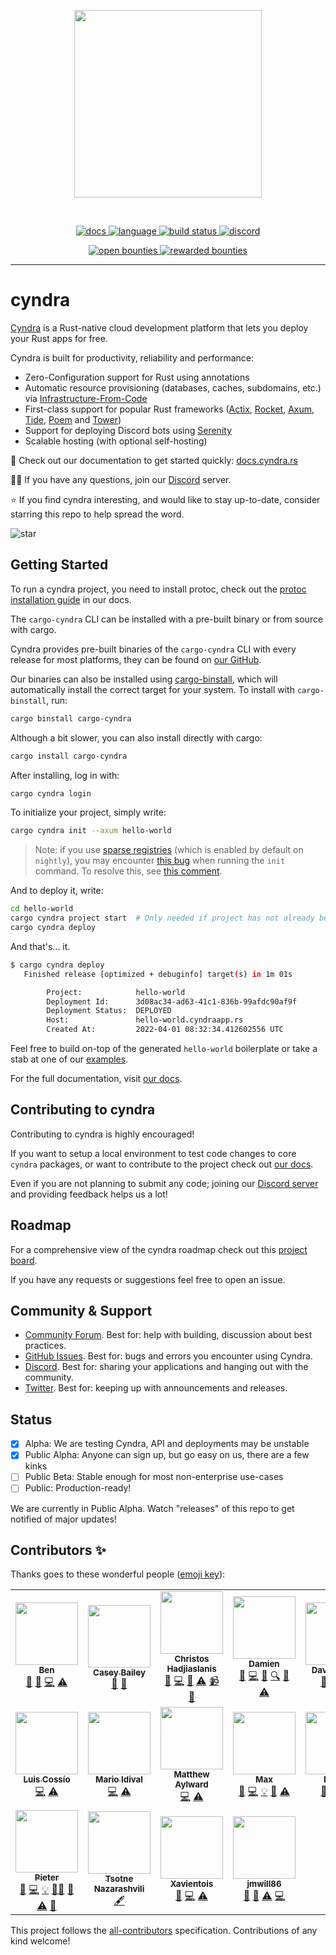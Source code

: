 <!-- markdownlint-disable -->
<p align="center">
<img width="300" src="https://raw.githubusercontent.com/cyndra-hq/cyndra/master/assets/logo-rectangle-transparent.png"/>
</p>
<br>
<p align=center>
  <a href="https://docs.rs/cyndra-runtime">
    <img alt="docs" src="https://img.shields.io/badge/docs-reference-orange">
  </a>
  <a href="https://github.com/cyndra-hq/cyndra/search?l=rust">
    <img alt="language" src="https://img.shields.io/badge/language-Rust-orange.svg">
  </a>
  <a href="https://circleci.com/gh/cyndra-hq/cyndra/">
    <img alt="build status" src="https://circleci.com/gh/cyndra-hq/cyndra.svg?style=shield"/>
  </a>
  <a href="https://discord.gg/H33rRDTm3p">
    <img alt="discord" src="https://img.shields.io/discord/803236282088161321?logo=discord"/>
  </a>
</p>
<p align="center">
  <a href="https://console.algora.io/org/cyndra/bounties?status=open">
    <img alt="open bounties" src="https://img.shields.io/endpoint?url=https%3A%2F%2Fconsole.algora.io%2Fapi%2Fshields%2Fcyndra%2Fbounties%3Fstatus%3Dopen"/>
  </a>
  <a href="https://console.algora.io/org/cyndra/bounties?status=completed">
    <img alt="rewarded bounties" src="https://img.shields.io/endpoint?url=https%3A%2F%2Fconsole.algora.io%2Fapi%2Fshields%2Fcyndra%2Fbounties%3Fstatus%3Dcompleted"/>
  </a>
</p>
<!-- markdownlint-restore -->

---

# cyndra

[Cyndra](https://www.cyndra.rs/) is a Rust-native cloud development platform that lets you deploy your Rust apps for free.

Cyndra is built for productivity, reliability and performance:

- Zero-Configuration support for Rust using annotations
- Automatic resource provisioning (databases, caches, subdomains, etc.) via [Infrastructure-From-Code](https://www.cyndra.rs/blog/2022/05/09/ifc)
- First-class support for popular Rust frameworks ([Actix](https://docs.cyndra.rs/examples/actix), [Rocket](https://docs.cyndra.rs/examples/rocket), [Axum](https://docs.cyndra.rs/examples/axum),
  [Tide](https://docs.cyndra.rs/examples/tide), [Poem](https://docs.cyndra.rs/examples/poem) and [Tower](https://docs.cyndra.rs/examples/tower))
- Support for deploying Discord bots using [Serenity](https://docs.cyndra.rs/examples/serenity)
- Scalable hosting (with optional self-hosting)

📖 Check out our documentation to get started quickly: [docs.cyndra.rs](https://docs.cyndra.rs)

🙋‍♂️ If you have any questions, join our [Discord](https://discord.gg/cyndra) server.

⭐ If you find cyndra interesting, and would like to stay up-to-date, consider starring this repo to help spread the word.

![star](https://i.imgur.com/kLWmThm.gif)

## Getting Started

To run a cyndra project, you need to install protoc, check out the [protoc installation guide](https://docs.cyndra.rs/support/installing-protoc) in our docs.

The `cargo-cyndra` CLI can be installed with a pre-built binary or from source with cargo.

Cyndra provides pre-built binaries of the `cargo-cyndra` CLI with every release
for most platforms, they can be found on [our GitHub](https://github.com/cyndra-hq/cyndra/releases/latest).

Our binaries can also be installed using [cargo-binstall](https://github.com/cargo-bins/cargo-binstall),
which will automatically install the correct target for your system.
To install with `cargo-binstall`, run:

```sh
cargo binstall cargo-cyndra
```

Although a bit slower, you can also install directly with cargo:

```sh
cargo install cargo-cyndra
```

After installing, log in with:

```sh
cargo cyndra login
```

To initialize your project, simply write:

```bash
cargo cyndra init --axum hello-world
```

> Note: if you use [sparse registries](https://blog.rust-lang.org/inside-rust/2023/01/30/cargo-sparse-protocol.html) (which
> is enabled by default on `nightly`), you may encounter [this bug](https://github.com/cyndra-hq/cyndra/issues/821) when 
> running the `init` command. To resolve this, see [this comment](https://github.com/cyndra-hq/cyndra/issues/821#issuecomment-1525317860).

And to deploy it, write:

```bash
cd hello-world
cargo cyndra project start  # Only needed if project has not already been created during init
cargo cyndra deploy
```

And that's... it.

```bash
$ cargo cyndra deploy
   Finished release [optimized + debuginfo] target(s) in 1m 01s

        Project:            hello-world
        Deployment Id:      3d08ac34-ad63-41c1-836b-99afdc90af9f
        Deployment Status:  DEPLOYED
        Host:               hello-world.cyndraapp.rs
        Created At:         2022-04-01 08:32:34.412602556 UTC
```

Feel free to build on-top of the generated `hello-world` boilerplate or take a stab at one of our [examples](https://docs.cyndra.rs/examples/axum).

For the full documentation, visit [our docs](https://docs.cyndra.rs).

## Contributing to cyndra

Contributing to cyndra is highly encouraged!

If you want to setup a local environment to test code changes to core `cyndra` packages, or want to contribute to the project check out [our docs](https://docs.cyndra.rs/community/contribute).

Even if you are not planning to submit any code; joining our [Discord server](https://discord.gg/cyndra) and providing feedback helps us a lot!

## Roadmap

For a comprehensive view of the cyndra roadmap check out this [project board](https://github.com/orgs/cyndra-hq/projects/4).

If you have any requests or suggestions feel free to open an issue.

## Community & Support

- [Community Forum](https://github.com/cyndra-hq/cyndra/discussions). Best for: help with building, discussion about best practices.
- [GitHub Issues](https://github.com/cyndra-hq/cyndra/issues). Best for: bugs and errors you encounter using Cyndra.
- [Discord](https://discord.gg/cyndra). Best for: sharing your applications and hanging out with the community.
- [Twitter](https://twitter.com/cyndra_dev). Best for: keeping up with announcements and releases.

## Status

- [x] Alpha: We are testing Cyndra, API and deployments may be unstable
- [x] Public Alpha: Anyone can sign up, but go easy on us,
  there are a few kinks
- [ ] Public Beta: Stable enough for most non-enterprise use-cases
- [ ] Public: Production-ready!

We are currently in Public Alpha. Watch "releases" of this repo to get
notified of major updates!

## Contributors ✨

Thanks goes to these wonderful people ([emoji key](https://allcontributors.org/docs/en/emoji-key)):

<!-- ALL-CONTRIBUTORS-LIST:START - Do not remove or modify this section -->
<!-- prettier-ignore-start -->
<!-- markdownlint-disable -->
<table>
  <tr>
    <td align="center"><a href="https://kaleidawave.github.io/"><img src="https://avatars.githubusercontent.com/u/26967284?v=4?s=100" width="100px;" alt=""/><br /><sub><b>Ben</b></sub></a><br /><a href="#blog-kaleidawave" title="Blogposts">📝</a> <a href="https://github.com/cyndra-hq/cyndra/issues?q=author%3Akaleidawave" title="Bug reports">🐛</a> <a href="https://github.com/cyndra-hq/cyndra/commits?author=kaleidawave" title="Code">💻</a> <a href="https://github.com/cyndra-hq/cyndra/commits?author=kaleidawave" title="Tests">⚠️</a></td>
    <td align="center"><a href="https://github.com/SonicZentropy"><img src="https://avatars.githubusercontent.com/u/12196028?v=4?s=100" width="100px;" alt=""/><br /><sub><b>Casey Bailey</b></sub></a><br /><a href="https://github.com/cyndra-hq/cyndra/issues?q=author%3ASonicZentropy" title="Bug reports">🐛</a> <a href="https://github.com/cyndra-hq/cyndra/commits?author=SonicZentropy" title="Documentation">📖</a></td>
    <td align="center"><a href="https://github.com/christoshadjiaslanis"><img src="https://avatars.githubusercontent.com/u/14791384?v=4?s=100" width="100px;" alt=""/><br /><sub><b>Christos Hadjiaslanis</b></sub></a><br /><a href="#blog-christoshadjiaslanis" title="Blogposts">📝</a> <a href="https://github.com/cyndra-hq/cyndra/commits?author=christoshadjiaslanis" title="Code">💻</a> <a href="https://github.com/cyndra-hq/cyndra/pulls?q=is%3Apr+reviewed-by%3Achristoshadjiaslanis" title="Reviewed Pull Requests">👀</a> <a href="https://github.com/cyndra-hq/cyndra/commits?author=christoshadjiaslanis" title="Tests">⚠️</a> <a href="#video-christoshadjiaslanis" title="Videos">📹</a> <a href="https://github.com/cyndra-hq/cyndra/issues?q=author%3Achristoshadjiaslanis" title="Bug reports">🐛</a></td>
    <td align="center"><a href="https://github.com/brokad"><img src="https://avatars.githubusercontent.com/u/13315034?v=4?s=100" width="100px;" alt=""/><br /><sub><b>Damien</b></sub></a><br /><a href="https://github.com/cyndra-hq/cyndra/issues?q=author%3Abrokad" title="Bug reports">🐛</a> <a href="https://github.com/cyndra-hq/cyndra/commits?author=brokad" title="Code">💻</a> <a href="https://github.com/cyndra-hq/cyndra/commits?author=brokad" title="Documentation">📖</a> <a href="#fundingFinding-brokad" title="Funding Finding">🔍</a> <a href="https://github.com/cyndra-hq/cyndra/pulls?q=is%3Apr+reviewed-by%3Abrokad" title="Reviewed Pull Requests">👀</a> <a href="https://github.com/cyndra-hq/cyndra/commits?author=brokad" title="Tests">⚠️</a></td>
    <td align="center"><a href="http://alsuren.github.io/"><img src="https://avatars.githubusercontent.com/u/254647?v=4?s=100" width="100px;" alt=""/><br /><sub><b>David Laban</b></sub></a><br /><a href="https://github.com/cyndra-hq/cyndra/issues?q=author%3Aalsuren" title="Bug reports">🐛</a> <a href="https://github.com/cyndra-hq/cyndra/commits?author=alsuren" title="Code">💻</a> <a href="https://github.com/cyndra-hq/cyndra/commits?author=alsuren" title="Tests">⚠️</a></td>
    <td align="center"><a href="https://github.com/ivancernja"><img src="https://avatars.githubusercontent.com/u/14149737?v=4?s=100" width="100px;" alt=""/><br /><sub><b>Ivan</b></sub></a><br /><a href="#blog-ivancernja" title="Blogposts">📝</a> <a href="https://github.com/cyndra-hq/cyndra/issues?q=author%3Aivancernja" title="Bug reports">🐛</a> <a href="https://github.com/cyndra-hq/cyndra/commits?author=ivancernja" title="Code">💻</a> <a href="https://github.com/cyndra-hq/cyndra/commits?author=ivancernja" title="Tests">⚠️</a></td>
    <td align="center"><a href="https://github.com/lilianmoraru"><img src="https://avatars.githubusercontent.com/u/621738?v=4?s=100" width="100px;" alt=""/><br /><sub><b>Lilian Anatolie Moraru</b></sub></a><br /><a href="#content-lilianmoraru" title="Content">🖋</a></td>
  </tr>
  <tr>
    <td align="center"><a href="https://github.com/coszio"><img src="https://avatars.githubusercontent.com/u/62079184?v=4?s=100" width="100px;" alt=""/><br /><sub><b>Luis Cossío</b></sub></a><br /><a href="https://github.com/cyndra-hq/cyndra/commits?author=coszio" title="Code">💻</a> <a href="https://github.com/cyndra-hq/cyndra/commits?author=coszio" title="Tests">⚠️</a></td>
    <td align="center"><a href="https://github.com/marioidival"><img src="https://avatars.githubusercontent.com/u/1129263?v=4?s=100" width="100px;" alt=""/><br /><sub><b>Mario Idival</b></sub></a><br /><a href="https://github.com/cyndra-hq/cyndra/commits?author=marioidival" title="Code">💻</a> <a href="https://github.com/cyndra-hq/cyndra/commits?author=marioidival" title="Tests">⚠️</a></td>
    <td align="center"><a href="https://github.com/Butch78"><img src="https://avatars.githubusercontent.com/u/19205392?v=4?s=100" width="100px;" alt=""/><br /><sub><b>Matthew Aylward </b></sub></a><br /><a href="https://github.com/cyndra-hq/cyndra/commits?author=Butch78" title="Code">💻</a> <a href="https://github.com/cyndra-hq/cyndra/commits?author=Butch78" title="Tests">⚠️</a></td>
    <td align="center"><a href="https://github.com/bmoxb"><img src="https://avatars.githubusercontent.com/u/42641081?v=4?s=100" width="100px;" alt=""/><br /><sub><b>Max</b></sub></a><br /><a href="https://github.com/cyndra-hq/cyndra/issues?q=author%3Abmoxb" title="Bug reports">🐛</a> <a href="https://github.com/cyndra-hq/cyndra/commits?author=bmoxb" title="Code">💻</a> <a href="#example-bmoxb" title="Examples">💡</a> <a href="https://github.com/cyndra-hq/cyndra/pulls?q=is%3Apr+reviewed-by%3Abmoxb" title="Reviewed Pull Requests">👀</a> <a href="https://github.com/cyndra-hq/cyndra/commits?author=bmoxb" title="Tests">⚠️</a></td>
    <td align="center"><a href="https://github.com/nahuakang"><img src="https://avatars.githubusercontent.com/u/18533347?v=4?s=100" width="100px;" alt=""/><br /><sub><b>Nahua</b></sub></a><br /><a href="https://github.com/cyndra-hq/cyndra/issues?q=author%3Anahuakang" title="Bug reports">🐛</a> <a href="https://github.com/cyndra-hq/cyndra/commits?author=nahuakang" title="Code">💻</a> <a href="https://github.com/cyndra-hq/cyndra/commits?author=nahuakang" title="Tests">⚠️</a></td>
    <td align="center"><a href="https://github.com/nodard"><img src="https://avatars.githubusercontent.com/u/12720758?v=4?s=100" width="100px;" alt=""/><br /><sub><b>Nodar Daneliya</b></sub></a><br /><a href="#business-nodard" title="Business development">💼</a> <a href="#fundingFinding-nodard" title="Funding Finding">🔍</a></td>
    <td align="center"><a href="https://github.com/oddgrd"><img src="https://avatars.githubusercontent.com/u/29732646?v=4?s=100" width="100px;" alt=""/><br /><sub><b>Oddbjørn Grødem</b></sub></a><br /><a href="https://github.com/cyndra-hq/cyndra/commits?author=oddgrd" title="Code">💻</a> <a href="https://github.com/cyndra-hq/cyndra/commits?author=oddgrd" title="Tests">⚠️</a></td>
  </tr>
  <tr>
    <td align="center"><a href="https://github.com/chesedo"><img src="https://avatars.githubusercontent.com/u/5367103?v=4?s=100" width="100px;" alt=""/><br /><sub><b>Pieter</b></sub></a><br /><a href="https://github.com/cyndra-hq/cyndra/issues?q=author%3Achesedo" title="Bug reports">🐛</a> <a href="https://github.com/cyndra-hq/cyndra/commits?author=chesedo" title="Code">💻</a> <a href="#example-chesedo" title="Examples">💡</a> <a href="#mentoring-chesedo" title="Mentoring">🧑‍🏫</a> <a href="https://github.com/cyndra-hq/cyndra/pulls?q=is%3Apr+reviewed-by%3Achesedo" title="Reviewed Pull Requests">👀</a> <a href="https://github.com/cyndra-hq/cyndra/commits?author=chesedo" title="Tests">⚠️</a> <a href="https://github.com/cyndra-hq/cyndra/commits?author=chesedo" title="Documentation">📖</a></td>
    <td align="center"><a href="https://github.com/thecotne"><img src="https://avatars.githubusercontent.com/u/1606993?v=4?s=100" width="100px;" alt=""/><br /><sub><b>Tsotne Nazarashvili</b></sub></a><br /><a href="#content-thecotne" title="Content">🖋</a></td>
    <td align="center"><a href="https://github.com/Xavientois"><img src="https://avatars.githubusercontent.com/u/34867186?v=4?s=100" width="100px;" alt=""/><br /><sub><b>Xavientois</b></sub></a><br /><a href="https://github.com/cyndra-hq/cyndra/issues?q=author%3AXavientois" title="Bug reports">🐛</a> <a href="https://github.com/cyndra-hq/cyndra/commits?author=Xavientois" title="Code">💻</a> <a href="https://github.com/cyndra-hq/cyndra/commits?author=Xavientois" title="Tests">⚠️</a></td>
    <td align="center"><a href="https://thesnugco.com/"><img src="https://avatars.githubusercontent.com/u/19667780?v=4?s=100" width="100px;" alt=""/><br /><sub><b>jmwill86</b></sub></a><br /><a href="https://github.com/cyndra-hq/cyndra/issues?q=author%3Ajmwill86" title="Bug reports">🐛</a> <a href="https://github.com/cyndra-hq/cyndra/commits?author=jmwill86" title="Documentation">📖</a> <a href="https://github.com/cyndra-hq/cyndra/commits?author=jmwill86" title="Tests">⚠️</a> <a href="https://github.com/cyndra-hq/cyndra/commits?author=jmwill86" title="Code">💻</a></td>
  </tr>
</table>

<!-- markdownlint-restore -->
<!-- prettier-ignore-end -->

<!-- ALL-CONTRIBUTORS-LIST:END -->

This project follows the [all-contributors](https://github.com/all-contributors/all-contributors) specification. Contributions of any kind welcome!
